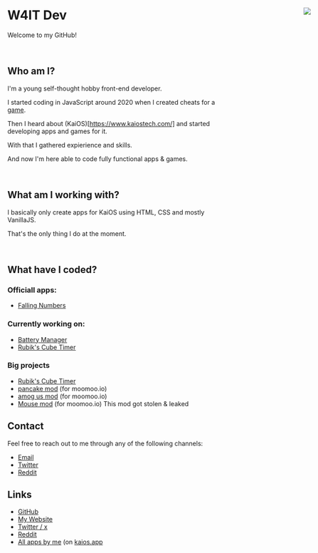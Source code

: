 # W4IT Dev <img href="w4it-dev.github.io/website" target="_blank" style="position: absolute; right: 50px" src="https://github.com/W4IT-Dev/W4IT-Dev/assets/110252354/c1c8fd41-5deb-40bd-ba7a-7548ec5ee297">

Welcome to my GitHub!

<br>

## Who am I?
I'm a young self-thought hobby front-end developer.

I started coding in JavaScript around 2020 when I created cheats for a [game](https://www.moomoo.io/).

Then I heard about (KaiOS)[https://www.kaiostech.com/] and started developing apps and games for it.

With that I gathered expierience and skills.

And now I'm here able to code fully functional apps & games.

<br>

## What am I working with?
I basically only create apps for KaiOS using HTML, CSS and mostly VanillaJS.

That's the only thing I do at the moment.

<br>

## What have I coded?
### Officiall apps:
* [Falling Numbers](https://www.github.com/W4IT-Dev/falling-numbers)

### Currently working on:
* [Battery Manager](https://www.github.com/W4IT-Dev/battery-manager)
* [Rubik's Cube Timer](https://github.com/W4IT-Dev/Rubiks-Cube-Timer)

### Big projects
* [Rubik's Cube Timer](https://github.com/W4IT-Dev/Rubiks-Cube-Timer)
* [pancake mod](https://greasyfork.org/en/scripts/424066-pancake-mod-working-2023) (for moomoo.io) 
* [amog us mod](https://www.youtube.com/watch?v=JYngD6YPfRg) (for moomoo.io)
* [Mouse mod](https://www.youtube.com/watch?v=e1zIofGrYC0) (for moomoo.io) This mod got stolen & leaked


## Contact
Feel free to reach out to me through any of the following channels:
* [Email](mailto:w4it.dev.business@gmail.com)
* [Twitter](https://twitter.com/W4ITdev)
* [Reddit](https://www.reddit.com/user/W4IT-DEV)


## Links
* [GitHub](https://www.github.com/W4IT-Dev)
* [My Website](https://w4it-dev.github.io/website)
* [Twitter / x](https://twitter.com/W4ITdev)
* [Reddit](https://www.reddit.com/user/W4IT-DEV)
* [All apps by me](https://kaios.app/developers/w4itdev) (on [kaios.app](kaios.app)
